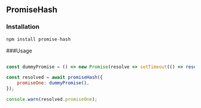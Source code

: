 ## PromiseHash

### Installation

```javascript
npm install promise-hash
```


###Usage

```javascript

const dummyPromise = () => new Promise(resolve => setTimeout(() => resolve('hi'), 2500));

const resolved = await promiseHash({
    promiseOne: dummyPromise(),
});

console.warn(resolved.promiseOne);

```
